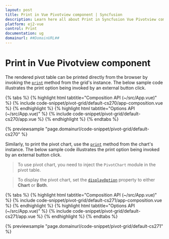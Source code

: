 ```yaml
---
layout: post
title: Print in Vue Pivotview component | Syncfusion
description: Learn here all about Print in Syncfusion Vue Pivotview component of Syncfusion Essential JS 2 and more.
platform: ej2-vue
control: Print 
documentation: ug
domainurl: ##DomainURL##
---
```


# Print in Vue Pivotview component

The rendered pivot table can be printed directly from the browser by invoking the [`print`](https://ej2.syncfusion.com/vue/documentation/api/grid/#print) method from the grid's instance. The below sample code illustrates the print option being invoked by an external button click.

{% tabs %}
{% highlight html tabtitle="Composition API (~/src/App.vue)" %}
{% include code-snippet/pivot-grid/default-cs270/app-composition.vue %}
{% endhighlight %}
{% highlight html tabtitle="Options API (~/src/App.vue)" %}
{% include code-snippet/pivot-grid/default-cs270/app.vue %}
{% endhighlight %}
{% endtabs %}
        
{% previewsample "page.domainurl/code-snippet/pivot-grid/default-cs270" %}

Similarly, to print the pivot chart, use the [`print`](https://ej2.syncfusion.com/vue/documentation/api/chart/#print) method from the chart's instance. The below sample code illustrates the print option being invoked by an external button click.

> To use pivot chart, you need to inject the `PivotChart` module in the pivot table.

> To display the pivot chart, set the [`displayOption`](https://ej2.syncfusion.com/vue/documentation/api/pivotview/#displayoption) property to either **Chart** or **Both**. 

{% tabs %}
{% highlight html tabtitle="Composition API (~/src/App.vue)" %}
{% include code-snippet/pivot-grid/default-cs271/app-composition.vue %}
{% endhighlight %}
{% highlight html tabtitle="Options API (~/src/App.vue)" %}
{% include code-snippet/pivot-grid/default-cs271/app.vue %}
{% endhighlight %}
{% endtabs %}
        
{% previewsample "page.domainurl/code-snippet/pivot-grid/default-cs271" %}